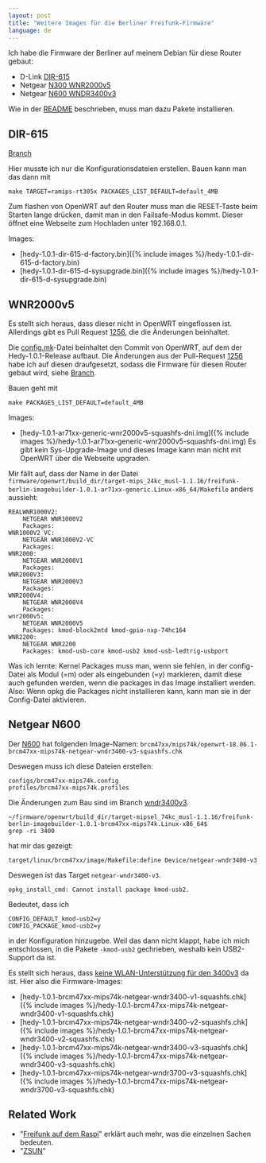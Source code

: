 ```yaml
---
layout: post
title: "Weitere Images für die Berliner Freifunk-Firmware"
language: de
---
```


Ich habe die Firmware der Berliner auf meinem Debian für diese Router gebaut:
- D-Link [DIR-615](https://openwrt.org/toh/d-link/dir-615)
- Netgear [N300 WNR2000v5](https://openwrt.org/toh/netgear/wnr2000)
- Netgear [N600 WNDR3400v3][N600]

Wie in der [README] beschrieben, muss man dazu Pakete installieren.

## DIR-615

[Branch][DIR-615]

Hier musste ich nur die Konfigurationsdateien erstellen.
Bauen kann man das dann mit

    make TARGET=ramips-rt305x PACKAGES_LIST_DEFAULT=default_4MB

Zum flashen von OpenWRT auf den Router muss man die RESET-Taste beim Starten
lange drücken, damit man in den Failsafe-Modus kommt.
Dieser öffnet eine Webseite zum Hochladen unter 192.168.0.1.

Images:

- [hedy-1.0.1-dir-615-d-factory.bin]({% include images %}/hedy-1.0.1-dir-615-d-factory.bin)
- [hedy-1.0.1-dir-615-d-sysupgrade.bin]({% include images %}/hedy-1.0.1-dir-615-d-sysupgrade.bin)


## WNR2000v5

Es stellt sich heraus, dass dieser nicht in OpenWRT eingeflossen ist.
Allerdings gibt es Pull Request [1256], die die Änderungen beinhaltet.

Die [config.mk]-Datei beinhaltet den Commit von OpenWRT, auf dem
der Hedy-1.0.1-Release aufbaut.
Die Änderungen aus der Pull-Request [1256] habe ich auf diesen draufgesetzt,
sodass die Firmware für diesen Router gebaut wird, siehe [Branch][wnr-lede].

Bauen geht mit 

    make PACKAGES_LIST_DEFAULT=default_4MB

Images:

- [hedy-1.0.1-ar71xx-generic-wnr2000v5-squashfs-dni.img]({% include images %}/hedy-1.0.1-ar71xx-generic-wnr2000v5-squashfs-dni.img)
  Es gibt kein Sys-Upgrade-Image und dieses Image kann man nicht mit OpenWRT
  über die Webseite upgraden.

Mir fällt auf, dass der Name in der Datei `firmware/openwrt/build_dir/target-mips_24kc_musl-1.1.16/freifunk-berlin-imagebuilder-1.0.1-ar71xx-generic.Linux-x86_64/Makefile` anders aussieht:

```
REALWNR1000V2:
    NETGEAR WNR1000V2
    Packages: 
WNR1000V2_VC:
    NETGEAR WNR1000V2-VC
    Packages: 
WNR2000:
    NETGEAR WNR2000V1
    Packages: 
WNR2000V3:
    NETGEAR WNR2000V3
    Packages: 
WNR2000V4:
    NETGEAR WNR2000V4
    Packages: 
wnr2000v5:
    NETGEAR WNR2000V5
    Packages: kmod-block2mtd kmod-gpio-nxp-74hc164
WNR2200:
    NETGEAR WNR2200
    Packages: kmod-usb-core kmod-usb2 kmod-usb-ledtrig-usbport
```

Was ich lernte: Kernel Packages muss man, wenn sie fehlen, in der 
config-Datei als Modul (=m) oder als eingebunden (=y) markieren, damit diese
auch gefunden werden, wenn die packages in das Image installiert werden.
Also: Wenn opkg die Packages nicht installieren kann, kann man sie
in der Config-Datei aktivieren. 

## Netgear N600

Der [N600] hat folgenden Image-Namen:
`brcm47xx/mips74k/openwrt-18.06.1-brcm47xx-mips74k-netgear-wndr3400-v3-squashfs.chk`

Deswegen muss ich diese Dateien erstellen:
```
configs/brcm47xx-mips74k.config
profiles/brcm47xx-mips74k.profiles
```

Die Änderungen zum Bau sind im Branch [wndr3400v3].

```
~/firmware/openwrt/build_dir/target-mipsel_74kc_musl-1.1.16/freifunk-berlin-imagebuilder-1.0.1-brcm47xx-mips74k.Linux-x86_64$
grep -ri 3400
```
hat mir das gezeigt:
```
target/linux/brcm47xx/image/Makefile:define Device/netgear-wndr3400-v3
```

Deswegen ist das Target `netgear-wndr3400-v3`.

```
opkg_install_cmd: Cannot install package kmod-usb2.
```

Bedeutet, dass ich 
```
CONFIG_DEFAULT_kmod-usb2=y
CONFIG_PACKAGE_kmod-usb2=y
```
in der Konfiguration hinzugebe.
Weil das dann nicht klappt, habe ich mich entschlossen, in die Pakete `-kmod-usb2` gechrieben,
weshalb kein USB2-Support da ist.

Es stellt sich heraus, dass [keine WLAN-Unterstützung für den 3400v3](https://openwrt.org/toh/netgear/wndr3400) da ist.
Hier also die Firmware-Images:

- [hedy-1.0.1-brcm47xx-mips74k-netgear-wndr3400-v1-squashfs.chk]({% include images %}/hedy-1.0.1-brcm47xx-mips74k-netgear-wndr3400-v1-squashfs.chk)
- [hedy-1.0.1-brcm47xx-mips74k-netgear-wndr3400-v2-squashfs.chk]({% include images %}/hedy-1.0.1-brcm47xx-mips74k-netgear-wndr3400-v2-squashfs.chk)
- [hedy-1.0.1-brcm47xx-mips74k-netgear-wndr3400-v3-squashfs.chk]({% include images %}/hedy-1.0.1-brcm47xx-mips74k-netgear-wndr3400-v3-squashfs.chk)
- [hedy-1.0.1-brcm47xx-mips74k-netgear-wndr3700-v3-squashfs.chk]({% include images %}/hedy-1.0.1-brcm47xx-mips74k-netgear-wndr3700-v3-squashfs.chk)

## Related Work

- "[Freifunk auf dem Raspi](https://niccokunzmann.github.io/blog/2016-11-23/Freifunk-mit-Raspberry-Pi)"
    erklärt auch mehr, was die einzelnen Sachen bedeuten.
- "[ZSUN](https://niccokunzmann.github.io/blog/2016-11-29/Freifunk-mit-zsun-wifi-sdcard-reader)"
  

[README]: https://github.com/freifunk-berlin/firmware/#readme
[DIR-615]: https://github.com/niccokunzmann/firmware/tree/dir-615
[1256]:https://github.com/lede-project/source/pull/1256
[config.mk]: https://github.com/niccokunzmann/firmware/blob/wnr2000v5/config.mk
[wnr-lede]: https://github.com/niccokunzmann/source/tree/wnr2000v5-ff-berlin
[N600]: https://openwrt.org/toh/netgear/wndr3400
[wndr3400v3]: https://github.com/niccokunzmann/firmware/tree/wndr3400v3
